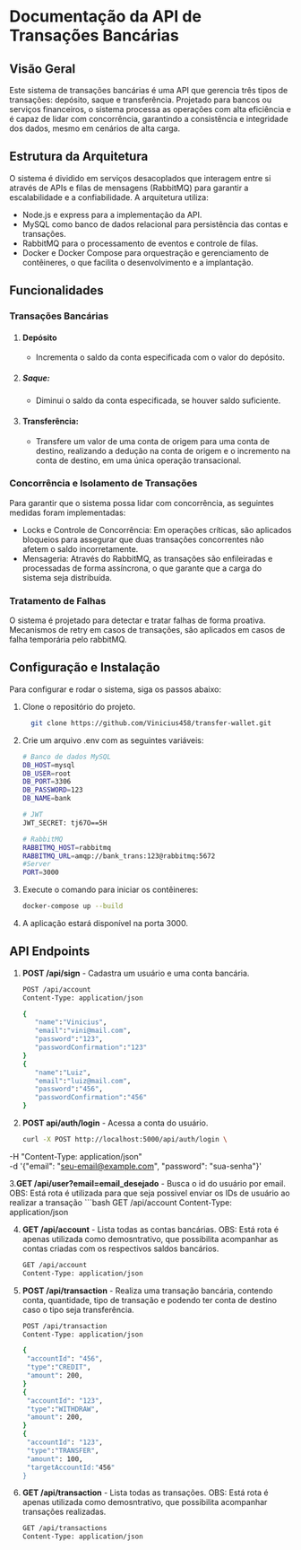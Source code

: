 # Documentação da API de Transações Bancárias
## Visão Geral
Este sistema de transações bancárias é uma API que gerencia três tipos de transações: depósito, saque e transferência. Projetado para bancos ou serviços financeiros, o sistema processa as operações com alta eficiência e é capaz de lidar com concorrência, garantindo a consistência e integridade dos dados, mesmo em cenários de alta carga.

## Estrutura da Arquitetura
O sistema é dividido em serviços desacoplados que interagem entre si através de APIs e filas de mensagens (RabbitMQ) para garantir a escalabilidade e a confiabilidade. A arquitetura utiliza:
- Node.js e express para a implementação da API.
- MySQL como banco de dados relacional para persistência das contas e transações.
- RabbitMQ para o processamento de eventos e controle de filas.
- Docker e Docker Compose para orquestração e gerenciamento de contêineres, o que facilita o desenvolvimento e a implantação.

 ## Funcionalidades
 ### Transações Bancárias
 1. #### Depósito
    - Incrementa o saldo da conta especificada com o valor do depósito.
 2. ##### Saque:
    - Diminui o saldo da conta especificada, se houver saldo suficiente.
 3. #### Transferência:
    - Transfere um valor de uma conta de origem para uma conta de destino, realizando a dedução na conta de origem e o incremento na conta de destino, em uma única operação transacional.

### Concorrência e Isolamento de Transações
Para garantir que o sistema possa lidar com concorrência, as seguintes medidas foram implementadas:
- Locks e Controle de Concorrência: Em operações críticas, são aplicados bloqueios para assegurar que duas transações concorrentes não afetem o saldo incorretamente.
- Mensageria: Através do RabbitMQ, as transações são enfileiradas e processadas de forma assíncrona, o que garante que a carga do sistema seja distribuída.

### Tratamento de Falhas
O sistema é projetado para detectar e tratar falhas de forma proativa. Mecanismos de retry em casos de transações, são aplicados em casos de falha temporária pelo rabbitMQ.

## Configuração e Instalação
Para configurar e rodar o sistema, siga os passos abaixo:
1. Clone o repositório do projeto.
   ```bash
     git clone https://github.com/Vinicius458/transfer-wallet.git
   
2. Crie um arquivo .env com as seguintes variáveis:
   ```bash
   # Banco de dados MySQL
   DB_HOST=mysql
   DB_USER=root
   DB_PORT=3306
   DB_PASSWORD=123
   DB_NAME=bank

   # JWT
   JWT_SECRET: tj67O==5H
   
   # RabbitMQ
   RABBITMQ_HOST=rabbitmq
   RABBITMQ_URL=amqp://bank_trans:123@rabbitmq:5672
   #Server
   PORT=3000

 3. Execute o comando para iniciar os contêineres:
    ```bash
    docker-compose up --build

 4. A aplicação estará disponível na porta 3000.

## API Endpoints
1. **POST /api/sign** - Cadastra um usuário e uma conta bancária.
   ```bash
   POST /api/account
   Content-Type: application/json

   {
	  "name":"Vinicius",
	  "email":"vini@mail.com",
	  "password":"123",
	  "passwordConfirmation":"123"
   }
   {
	  "name":"Luiz",
	  "email":"luiz@mail.com",
	  "password":"456",
	  "passwordConfirmation":"456"
   }

2. **POST api/auth/login** - Acessa a conta do usuário.

   ```bash
   curl -X POST http://localhost:5000/api/auth/login \
  -H "Content-Type: application/json" \
  -d '{"email": "seu-email@example.com", "password": "sua-senha"}'

3.**GET /api/user?email=email_desejado** - Busca o id do usuário por email. OBS: Está rota é utilizada para que seja possivel enviar os IDs de usuário ao realizar a transação
      ```bash
      GET /api/account
      Content-Type: application/json

4. **GET /api/account** - Lista todas as contas bancárias. OBS: Está rota é apenas utilizada como demosntrativo, que possibilita acompanhar as contas criadas com os respectivos saldos bancários.
      ```bash
      GET /api/account
      Content-Type: application/json
      
5. **POST  /api/transaction** - Realiza uma transação bancária, contendo conta, quantidade, tipo de transação e podendo ter conta de destino caso o tipo seja transferência.
      ```bash
      POST /api/transaction
      Content-Type: application/json

      {
       "accountId": "456",
       "type":"CREDIT",
       "amount": 200,
      }
      {
       "accountId": "123",
       "type":"WITHDRAW",
       "amount": 200,
      }
      {
       "accountId": "123",
       "type":"TRANSFER",
       "amount": 100,
       "targetAccountId:"456"
      }

4. **GET  /api/transaction** - Lista todas as transações. OBS: Está rota é apenas utilizada como demosntrativo, que possibilita acompanhar transações realizadas.
   ```bash
   GET /api/transactions
   Content-Type: application/json


